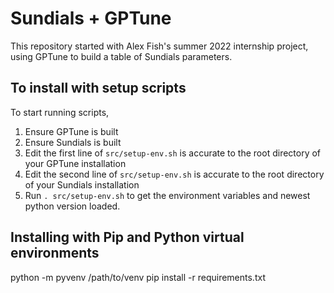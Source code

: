 # Sundials + GPTune

This repository started with Alex Fish's summer 2022 internship project, using GPTune to build a table of Sundials parameters.

## To install with setup scripts

To start running scripts,
1. Ensure GPTune is built
2. Ensure Sundials is built
3. Edit the first line of `src/setup-env.sh` is accurate to the root directory of your GPTune installation
4. Edit the second line of `src/setup-env.sh` is accurate to the root directory of your Sundials installation
4. Run `. src/setup-env.sh` to get the environment variables and newest python version loaded.

## Installing with Pip and Python virtual environments

python -m pyvenv /path/to/venv
pip install -r requirements.txt
